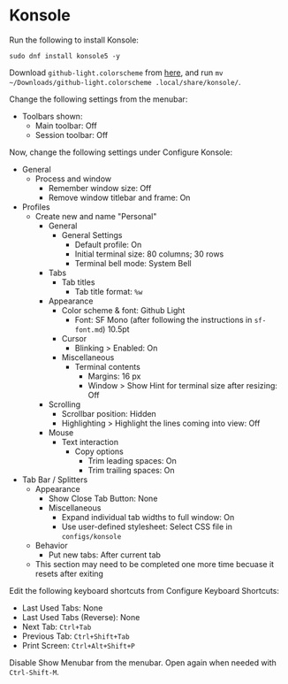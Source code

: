 # Konsole

Run the following to install Konsole:

```
sudo dnf install konsole5 -y
```

Download `github-light.colorscheme` from [here](https://www.pling.com/p/1574065/), and run `mv ~/Downloads/github-light.colorscheme .local/share/konsole/`.

Change the following settings from the menubar:

- Toolbars shown:
  - Main toolbar: Off
  - Session toolbar: Off

Now, change the following settings under Configure Konsole:

- General
  - Process and window
    - Remember window size: Off
    - Remove window titlebar and frame: On
- Profiles
  - Create new and name "Personal"
    - General
      - General Settings
        - Default profile: On
        - Initial terminal size: 80 columns; 30 rows
        - Terminal bell mode: System Bell
    - Tabs
      - Tab titles
        - Tab title format: `%w`
    - Appearance
      - Color scheme & font: Github Light
        - Font: SF Mono (after following the instructions in `sf-font.md`) 10.5pt
      - Cursor
        - Blinking > Enabled: On
      - Miscellaneous
        - Terminal contents
          - Margins: 16 px
          -  Window > Show Hint for terminal size after resizing: Off
    - Scrolling
      - Scrollbar position: Hidden
      - Highlighting > Highlight the lines coming into view: Off
    - Mouse
      - Text interaction
        - Copy options
          - Trim leading spaces: On
          - Trim trailing spaces: On
- Tab Bar / Splitters
  - Appearance
    - Show Close Tab Button: None
    - Miscellaneous
      - Expand individual tab widths to full window: On
      - Use user-defined stylesheet: Select CSS file in `configs/konsole`
  - Behavior
    - Put new tabs: After current tab
  - This section may need to be completed one more time becuase it resets after exiting

Edit the following keyboard shortcuts from Configure Keyboard Shortcuts:

- Last Used Tabs: None
- Last Used Tabs (Reverse): None
- Next Tab: `Ctrl+Tab`
- Previous Tab: `Ctrl+Shift+Tab`
- Print Screen: `Ctrl+Alt+Shift+P`

Disable Show Menubar from the menubar. Open again when needed with `Ctrl-Shift-M`.
